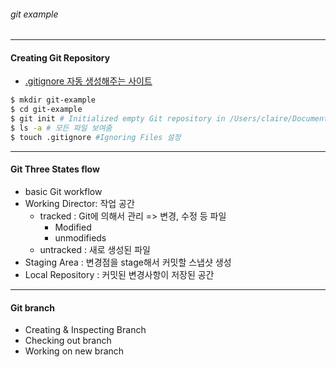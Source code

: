 ###### git example

---

#### Creating Git Repository
- [.gitignore 자동 생성해주는 사이트](https://www.gitignore.io) 

```sh
$ mkdir git-example
$ cd git-example
$ git init # Initialized empty Git repository in /Users/claire/Documents/claire/github-claire0130/git-example/.git/
$ ls -a # 모든 파일 보여줌 
$ touch .gitignore #Ignoring Files 설정
```

---

#### Git Three States flow
- basic Git workflow  
- Working Director:  작업 공간
  - tracked : Git에 의해서 관리 => 변경, 수정 등 파일
    - Modified
    - unmodifieds
  - untracked : 새로 생성된 파일  
- Staging Area : 변경점을 stage해서 커밋할 스냅샷 생성
- Local Repository : 커밋된 변경사항이 저장된 공간

---

#### Git branch 
- Creating & Inspecting Branch
- Checking out branch
- Working on new branch

